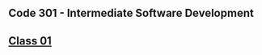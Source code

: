 ## Code 301 - Intermediate Software Development

## [Class 01](/https-ahall23.github.io-reading-notes-/301/Class01/)
